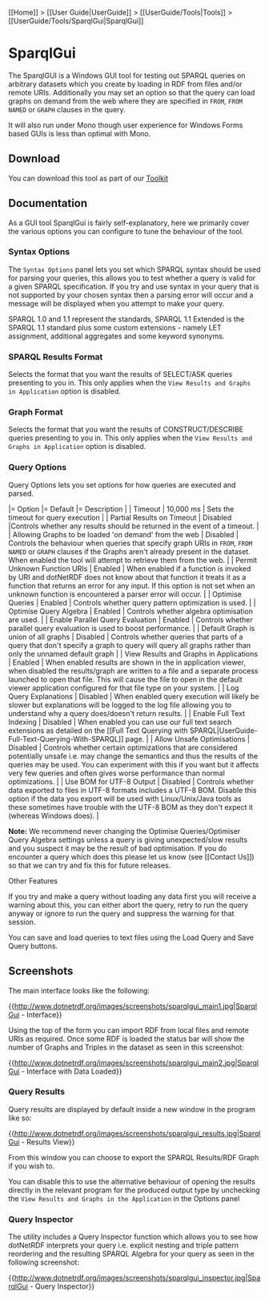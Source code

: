 [[Home]] > [[User Guide|UserGuide]] > [[UserGuide/Tools|Tools]] > [[UserGuide/Tools/SparqlGui|SparqlGui]]

# SparqlGui 

The SparqlGUI is a Windows GUI tool for testing out SPARQL queries on arbitrary datasets which you create by loading in RDF from files and/or remote URIs. Additionally you may set an option so that the query can load graphs on demand from the web where they are specified in `FROM`, `FROM NAMED` or `GRAPH` clauses in the query.

It will also run under Mono though user experience for Windows Forms based GUIs is less than optimal with Mono.

## Download 

You can download this tool as part of our [Toolkit](http://www.dotnetrdf.org?content.asp?pageID=Download%20dotNetRDF%20Toolkit%20for%20Windows)

## Documentation 

As a GUI tool SparqlGui is fairly self-explanatory, here we primarily cover the various options you can configure to tune the behaviour of the tool.

### Syntax Options 

The `Syntax Options` panel lets you set which SPARQL syntax should be used for parsing your queries, this allows you to test whether a query is valid for a given SPARQL specification. If you try and use syntax in your query that is not supported by your chosen syntax then a parsing error will occur and a message will be displayed when you attempt to make your query.

SPARQL 1.0 and 1.1 represent the standards, SPARQL 1.1 Extended is the SPARQL 1.1 standard plus some custom extensions - namely LET assignment, additional aggregates and some keyword synonyms.

### SPARQL Results Format 

Selects the format that you want the results of SELECT/ASK queries presenting to you in. This only applies when the `View Results and Graphs in Application` option is disabled.

### Graph Format 

Selects the format that you want the results of CONSTRUCT/DESCRIBE queries presenting to you in.  This only applies when the `View Results and Graphs in Application` option is disabled.

### Query Options 

Query Options lets you set options for how queries are executed and parsed.

|= Option |= Default |= Description |
| Timeout | 10,000 ms | Sets the timeout for query execution |
| Partial Results on Timeout | Disabled |Controls whether any results should be returned in the event of a timeout. |
| Allowing Graphs to be loaded 'on demand' from the web | Disabled | Controls the behaviour when queries that specify graph URIs in `FROM`, `FROM NAMED` or `GRAPH` clauses if the Graphs aren't already present in the dataset.  When enabled the tool will attempt to retrieve them from the web. |
| Permit Unknown Function URIs | Enabled | When enabled if a function is invoked by URI and dotNetRDF does not know about that function it treats it as a function that returns an error for any input. If this option is not set when an unknown function is encountered a parser error will occur. |
| Optimise Queries | Enabled | Controls whether query pattern optimization is used. |
| Optimise Query Algebra | Enabled | Controls whether algebra optimisation are used. |
| Enable Parallel Query Evaluation | Enabled | Controls whether parallel query evaluation is used to boost performance. |
| Default Graph is union of all graphs | Disabled | Controls whether queries that parts of a query that don't specify a graph to query will query all graphs rather than only the unnamed default graph |
| View Results and Graphs in Applications | Enabled | When enabled results are shown in the in application viewer, when disabled the results/graph are written to a file and a separate process launched to open that file.  This will cause the file to open in the default viewer application configured for that file type on your system. |
| Log Query Explanations | Disabled | When enabled query execution will likely be slower but explanations will be logged to the log file allowing you to understand why a query does/doesn't return results. |
| Enable Full Text Indexing | Disabled | When enabled you can use our full text search extensions as detailed on the [[Full Text Querying with SPARQL|UserGuide-Full-Text-Querying-With-SPARQL]] page. |
| Allow Unsafe Optimisations | Disabled | Controls whether certain optimizations that are considered potentially unsafe i.e. may change the semantics and thus the results of the queries may be used.  You can experiment with this if you want but it affects very few queries and often gives worse performance than normal optimizations. |
| Use BOM for UTF-8 Output | Disabled | Controls whether data exported to files in UTF-8 formats includes a UTF-8 BOM. Disable this option if the data you export will be used with Linux/Unix/Java tools as these sometimes have trouble with the UTF-8 BOM as they don't expect it (whereas Windows does). |

**Note:** We recommend never changing the Optimise Queries/Optimiser Query Algebra settings unless a query is giving unexpected/slow results and you suspect it may be the result of bad optimisation. If you do encounter a query which does this please let us know (see [[Contact Us]]) so that we can try and fix this for future releases.

Other Features

If you try and make a query without loading any data first you will receive a warning about this, you can either abort the query, retry to run the query anyway or ignore to run the query and suppress the warning for that session.

You can save and load queries to text files using the Load Query and Save Query buttons.

## Screenshots 

The main interface looks like the following:

{{http://www.dotnetrdf.org/images/screenshots/sparqlgui_main1.jpg|SparqlGui - Interface}}

Using the top of the form you can import RDF from local files and remote URIs as required. Once some RDF is loaded the status bar will show the number of Graphs and Triples in the dataset as seen in this screenshot:

{{http://www.dotnetrdf.org/images/screenshots/sparqlgui_main2.jpg|SparqlGui - Interface with Data Loaded}}

### Query Results 

Query results are displayed by default inside a new window in the program like so:

{{http://www.dotnetrdf.org/images/screenshots/sparqlgui_results.jpg|SparqlGui - Results View}}

From this window you can choose to export the SPARQL Results/RDF Graph if you wish to.

You can disable this to use the alternative behaviour of opening the results directly in the relevant program for the produced output type by unchecking the `View Results and Graphs in the Application` in the Options panel

### Query Inspector 

The utility includes a Query Inspector function which allows you to see how dotNetRDF interprets your query i.e. explicit nesting and triple pattern reordering and the resulting SPARQL Algebra for your query as seen in the following screenshot:

{{http://www.dotnetrdf.org/images/screenshots/sparqlgui_inspector.jpg|SparqlGui - Query Inspector}}